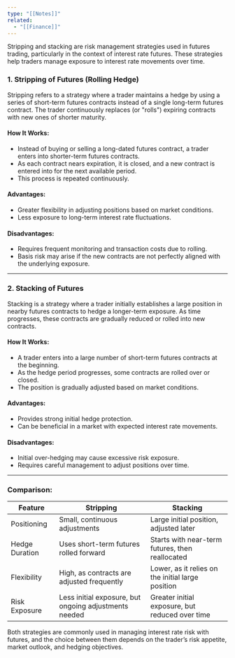 ```yaml
---
type: "[[Notes]]"
related:
  - "[[Finance]]"
---
```


Stripping and stacking are risk management strategies used in futures trading, particularly in the context of interest rate futures. These strategies help traders manage exposure to interest rate movements over time.

### **1. Stripping of Futures (Rolling Hedge)**

Stripping refers to a strategy where a trader maintains a hedge by using a series of short-term futures contracts instead of a single long-term futures contract. The trader continuously replaces (or "rolls") expiring contracts with new ones of shorter maturity.

#### **How It Works:**

- Instead of buying or selling a long-dated futures contract, a trader enters into shorter-term futures contracts.
- As each contract nears expiration, it is closed, and a new contract is entered into for the next available period.
- This process is repeated continuously.

#### **Advantages:**

- Greater flexibility in adjusting positions based on market conditions.
- Less exposure to long-term interest rate fluctuations.

#### **Disadvantages:**

- Requires frequent monitoring and transaction costs due to rolling.
- Basis risk may arise if the new contracts are not perfectly aligned with the underlying exposure.

---

### **2. Stacking of Futures**

Stacking is a strategy where a trader initially establishes a large position in nearby futures contracts to hedge a longer-term exposure. As time progresses, these contracts are gradually reduced or rolled into new contracts.

#### **How It Works:**

- A trader enters into a large number of short-term futures contracts at the beginning.
- As the hedge period progresses, some contracts are rolled over or closed.
- The position is gradually adjusted based on market conditions.

#### **Advantages:**

- Provides strong initial hedge protection.
- Can be beneficial in a market with expected interest rate movements.

#### **Disadvantages:**

- Initial over-hedging may cause excessive risk exposure.
- Requires careful management to adjust positions over time.

---

### **Comparison:**

|Feature|Stripping|Stacking|
|---|---|---|
|Positioning|Small, continuous adjustments|Large initial position, adjusted later|
|Hedge Duration|Uses short-term futures rolled forward|Starts with near-term futures, then reallocated|
|Flexibility|High, as contracts are adjusted frequently|Lower, as it relies on the initial large position|
|Risk Exposure|Less initial exposure, but ongoing adjustments needed|Greater initial exposure, but reduced over time|

Both strategies are commonly used in managing interest rate risk with futures, and the choice between them depends on the trader’s risk appetite, market outlook, and hedging objectives.